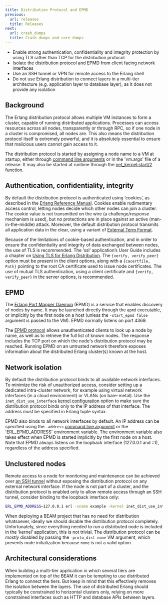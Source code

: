 ```yaml
---
title: Distribution Protocol and EPMD
previous:
  url: releases
  title: Releases
next:
  url: crash_dumps
  title: Crash dumps and core dumps
---
```


* Enable strong authentication, confidentiality and integrity protection by using TLS rather than TCP for the distribution protocol
* Isolate the distribution protocol and EPMD from client facing network interfaces
* Use an SSH tunnel or VPN for remote access to the Erlang shell
* Do not use Erlang distribution to connect layers in a multi-tier architecture (e.g. application layer to database layer), as it does not provide any isolation

## Background

The Erlang distribution protocol allows multiple VM instances to form a cluster, capable of running distributed applications. Processes can access resources across all nodes, transparently or through RPC, so if one node in a cluster is compromised, all nodes are. This also means the distribution protocol itself is extremely powerful, and it is absolutely essential to ensure that malicious users cannot gain access to it.

The distribution protocol is started by assigning a node name to a VM at startup, either through [command line arguments](https://www.erlang.org/doc/apps/erts/erl_cmd.html#flags) or in the 'vm.args' file of a release. It may also be started at runtime through the [net_kernel:start/2](https://www.erlang.org/doc/apps/kernel/net_kernel.html#start/2) function.

## Authentication, confidentiality, integrity

By default the distribution protocol is authenticated using ‘cookies’, as described in the [Erlang Reference Manual](https://erlang.org/doc/reference_manual/distributed.html#security). Cookies enable rudimentary access control, letting nodes decide which other nodes can join a cluster. The cookie value is not transmitted on the wire (a challenge/response mechanism is used), but no protections are in place against an active (man-in-the-middle) attack. Moreover, the default distribution protocol transmits all application data in the clear, using a variant of [External Term Format](http://erlang.org/doc/apps/erts/erl_ext_dist.html).

Because of the limitations of cookie-based authentication, and in order to ensure the confidentiality and integrity of data exchanged between nodes, the use of TLS is recommended. The ‘ssl’ application’s User Guide includes a chapter on [Using TLS for Erlang Distribution](https://erlang.org/doc/apps/ssl/ssl_distribution.html). The `{verify, verify_peer}` option must be present in the client options, along with a `{cacertfile, Path}` pointing to the root CA certificate used to issue node certificates. The use of mutual TLS authentication, using a client certificate and  `{verify, verify_peer}` in the server options, is recommended.

## EPMD

The [Erlang Port Mapper Daemon](https://www.erlang.org/doc/apps/erts/epmd_cmd.html) (EPMD) is a service that enables discovery of nodes by name. It may be launched directly through the `epmd` executable, or implicitly by the first node on a host (unless the `-start_epmd false` argument is passed to the VM). EPMD normally listens on port 4369.

The [EPMD protocol](https://erlang.org/doc/apps/erts/erl_dist_protocol.html#epmd-protocol) allows unauthenticated clients to look up a node by name, as well as to retrieve the full list of known nodes. The response includes the TCP port on which the node's distribution protocol may be reached. Running EPMD on an untrusted network therefore exposes information about the distributed Erlang cluster(s) known at the host.

## Network isolation

By default the distribution protocol binds to all available network interfaces. To minimize the risk of unauthorized access, consider setting up a dedicated intra-cluster network, for example using virtual network interfaces (in a cloud environment) or VLANs (on bare-metal). Use the `inet_dist_use_interface` [kernel configuration](https://www.erlang.org/doc/apps/kernel/kernel_app.html#configuration) option to make sure the distribution protocol binds only to the IP address of that interface. The address must be specified in Erlang tuple syntax.

EPMD also binds to all network interfaces by default. An IP address can be specified using the `-address` [command line argument](https://www.erlang.org/doc/apps/erts/epmd_cmd.html#regular-options) or the 'ERL_EPMD_ADDRESS' environment variable. The environment variable also takes effect when EPMD is started implicitly by the first node on a host. Note that EPMD always listens on the loopback interface (127.0.0.1 and ::1), regardless of the address specified.

## Unclustered nodes

Remote access to a node for monitoring and maintenance can be achieved over [an SSH tunnel](http://blog.plataformatec.com.br/2016/05/tracing-and-observing-your-remote-node/) without exposing the distribution protocol on any external network interface. If the node is not part of a cluster, and the distribution protocol is enabled only to allow remote access through an SSH tunnel, consider binding to the loopback interface only:

```bash
ERL_EPMD_ADDRESS=127.0.0.1 erl -sname example -kernel inet_dist_use_interface '{127, 0, 0, 1}'
```

When deploying a BEAM project that has no need for distribution whatsoever, ideally we should disable the distribution protocol completely. Unfortunately, since everything needed to run a distributed node is included in the ‘kernel’ application, this is not trivial. The distribution protocol can be *mostly* disabled by passing the `-proto_dist none` VM argument, which prevents node initialization because `none` is not a valid option.

## Architectural considerations

When building a multi-tier application in which several tiers are implemented on top of the BEAM it can be tempting to use distributed Erlang to connect the tiers. But keep in mind that this effectively removes the isolation between the layers. The use of distributed Erlang should typically be constrained to horizontal clusters only, relying on more constrained interfaces such as HTTP and database APIs between layers.
